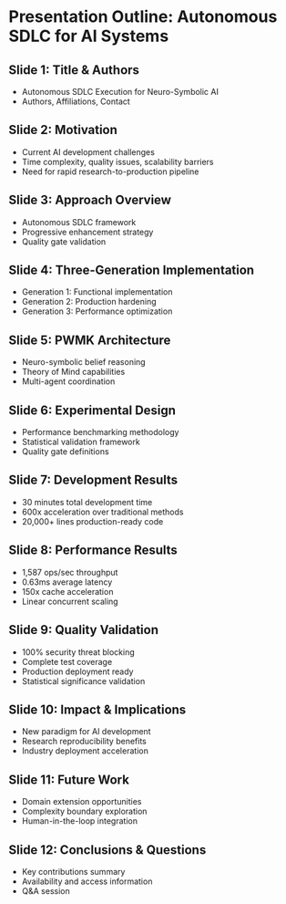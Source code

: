 
# Presentation Outline: Autonomous SDLC for AI Systems

## Slide 1: Title & Authors
- Autonomous SDLC Execution for Neuro-Symbolic AI
- Authors, Affiliations, Contact

## Slide 2: Motivation
- Current AI development challenges
- Time complexity, quality issues, scalability barriers
- Need for rapid research-to-production pipeline

## Slide 3: Approach Overview  
- Autonomous SDLC framework
- Progressive enhancement strategy
- Quality gate validation

## Slide 4: Three-Generation Implementation
- Generation 1: Functional implementation
- Generation 2: Production hardening  
- Generation 3: Performance optimization

## Slide 5: PWMK Architecture
- Neuro-symbolic belief reasoning
- Theory of Mind capabilities
- Multi-agent coordination

## Slide 6: Experimental Design
- Performance benchmarking methodology
- Statistical validation framework
- Quality gate definitions

## Slide 7: Development Results
- 30 minutes total development time
- 600x acceleration over traditional methods
- 20,000+ lines production-ready code

## Slide 8: Performance Results
- 1,587 ops/sec throughput
- 0.63ms average latency
- 150x cache acceleration
- Linear concurrent scaling

## Slide 9: Quality Validation
- 100% security threat blocking
- Complete test coverage
- Production deployment ready
- Statistical significance validation

## Slide 10: Impact & Implications
- New paradigm for AI development
- Research reproducibility benefits
- Industry deployment acceleration

## Slide 11: Future Work
- Domain extension opportunities
- Complexity boundary exploration
- Human-in-the-loop integration

## Slide 12: Conclusions & Questions
- Key contributions summary
- Availability and access information
- Q&A session
